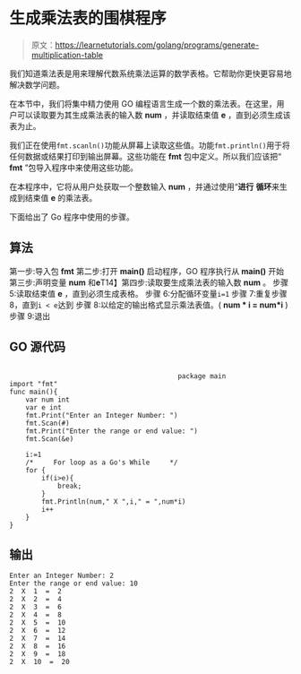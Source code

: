 # 生成乘法表的围棋程序

> 原文：<https://learnetutorials.com/golang/programs/generate-multiplication-table>

我们知道乘法表是用来理解代数系统乘法运算的数学表格。它帮助你更快更容易地解决数学问题。

在本节中，我们将集中精力使用 GO 编程语言生成一个数的乘法表。在这里，用户可以读取要为其生成乘法表的输入数 **num** ，并读取结束值 **e** ，直到必须生成该表为止。

我们正在使用`fmt.scanln()`功能从屏幕上读取这些值。功能`fmt.println()`用于将任何数据或结果打印到输出屏幕。这些功能在 **fmt** 包中定义。所以我们应该把“ **fmt** ”包导入程序中来使用这些功能。

在本程序中，它将从用户处获取一个整数输入 **num** ，并通过使用“**进行** **循环**来生成到结束值 **e** 的乘法表。

下面给出了 Go 程序中使用的步骤。

## 算法

第一步:导入包 **fmt**
第二步:打开 **main()** 启动程序，GO 程序执行从 **main()**
开始第三步:声明变量 **num** 和**e**T14】第四步:读取要生成乘法表的输入数 **num** 。
步骤 5:读取结束值 **e** ，直到必须生成表格。
步骤 6:分配循环变量`i=1`
步骤 7:重复步骤 8，直到`i < e`达到
步骤 8:以给定的输出格式显示乘法表值。( **num * i = num*i** )
步骤 9:退出

## GO 源代码

```

                                          package main
import "fmt"
func main(){
    var num int
    var e int
    fmt.Print("Enter an Integer Number: ")
    fmt.Scan(#)
    fmt.Print("Enter the range or end value: ")
    fmt.Scan(&e)

    i:=1
    /*     For loop as a Go's While     */
    for {
        if(i>e){
            break;
        }
        fmt.Println(num," X ",i," = ",num*i)
        i++
    }
}

```

## 输出

```
Enter an Integer Number: 2
Enter the range or end value: 10
2  X  1  =  2
2  X  2  =  4
2  X  3  =  6
2  X  4  =  8
2  X  5  =  10
2  X  6  =  12
2  X  7  =  14
2  X  8  =  16
2  X  9  =  18
2  X  10  =  20
```